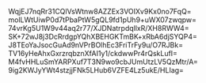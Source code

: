 WqjEJ7nqRr31CQlVsWtnw8AZZEx3VOIXv9Kx0no7FqQ=
molLWtUiwP0d7tPbaPtW5gQL9fd1pUh9+uWX07zwqpw=
74vrKg5U1W9v44aq2r77/XJDNatrpdqllxR/XH8RWW4=
SK+72wJ8j3DcRrdgpYQhXBEHGKTmBK+xRbA6djSYQP4=
J8TEoYaJsocGuAd9nVPrBOlhEc3FriTrFy9u/O7RJBk=
TV16yHeAhxGxrzrqbznXfAI1y1/ckdwwPr4rQskLufI=
M4fvHHLuSmYARPXuf7T3N9wo9cbJUmUtzLV5QzMtr/A=
9ig2KWJyYWt4stzjjFNk5LHub6VZFE4Lz5ukE/HLIag=

